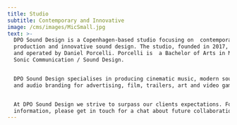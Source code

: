 ```yaml
---
title: Studio
subtitle: Contemporary and Innovative
image: /cms/images/MicSmall.jpg
text: >-
  DPO Sound Design is a Copenhagen-based studio focusing on  contemporary music
  production and innovative sound design. The studio, founded in 2017, is owned
  and operated by Daniel Porcelli. Porcelli is  a Bachelor of Arts in Media
  Sonic Communication / Sound Design.


  DPO Sound Design specialises in producing cinematic music, modern sound design
  and audio branding for advertising, film, trailers, art and video games.


  At DPO Sound Design we strive to surpass our clients expectations. For more
  information, please get in touch for a chat about future collaborations.
---
```






















































